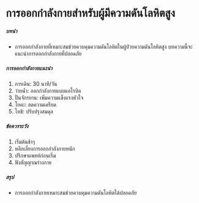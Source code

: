 # การออกกำลังกายสำหรับผู้มีความดันโลหิตสูง

##### บทนำ
* การออกกำลังกายที่เหมาะสมช่วยควบคุมความดันโลหิตในผู้ป่วยความดันโลหิตสูง บทความนี้จะแนะนำการออกกำลังกายที่ปลอดภัย

##### การออกกำลังกายแนะนำ
1. การเดิน: 30 นาที/วัน
2. ว่ายน้ำ: ออกกำลังกายแบบแอโรบิค
3. ปั่นจักรยาน: เพิ่มความแข็งแรงหัวใจ
4. โยคะ: ลดความเครียด
5. ไทชิ: ปรับปรุงสมดุล

##### ข้อควรระวัง
1. เริ่มต้นช้าๆ
2. หลีกเลี่ยงการออกกำลังกายหนัก
3. ปรึกษาแพทย์ก่อนเริ่ม
4. ฟังสัญญาณร่างกาย

##### สรุป
* การออกกำลังกายเหมาะสมช่วยควบคุมความดันโลหิตได้ปลอดภัย